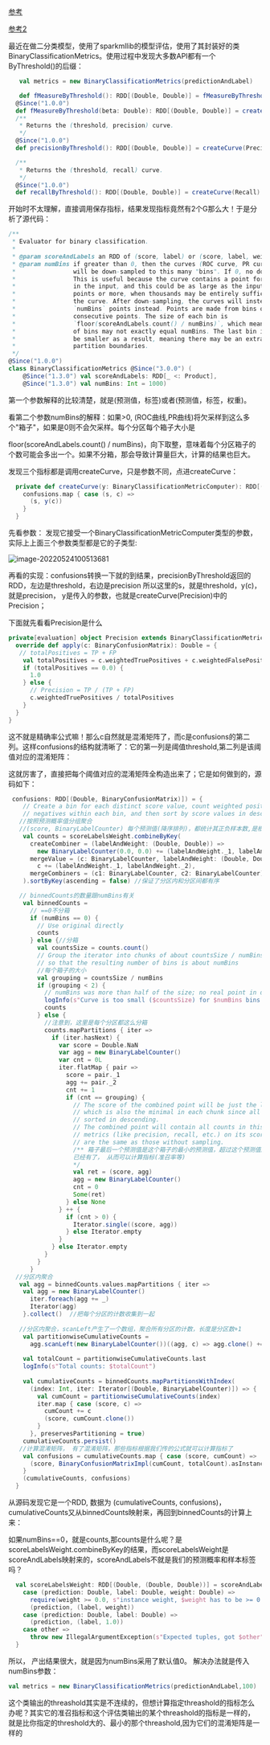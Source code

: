 [参考](https://blog.csdn.net/wo334499/article/details/51689609)

[参考2](https://blog.csdn.net/snaillup/article/details/75348830?share_token=85e2e3f4-09f0-4dfe-9410-f0df560a4f9e)

最近在做二分类模型，使用了sparkmllib的模型评估，使用了其封装好的类BinaryClassificationMetrics。使用过程中发现大多数API都有一个ByThreshold()的后缀：

```scala
   val metrics = new BinaryClassificationMetrics(predictionAndLabel)

   def fMeasureByThreshold(): RDD[(Double, Double)] = fMeasureByThreshold(1.0)
  @Since("1.0.0")
  def fMeasureByThreshold(beta: Double): RDD[(Double, Double)] = createCurve(FMeasure(beta))
  /**
   * Returns the (threshold, precision) curve.
   */
  @Since("1.0.0")
  def precisionByThreshold(): RDD[(Double, Double)] = createCurve(Precision)

  /**
   * Returns the (threshold, recall) curve.
   */
  @Since("1.0.0")
  def recallByThreshold(): RDD[(Double, Double)] = createCurve(Recall)
```

开始时不太理解，直接调用保存指标，结果发现指标竟然有2个G那么大！于是分析了源代码：

```scala
/**
 * Evaluator for binary classification.
 *
 * @param scoreAndLabels an RDD of (score, label) or (score, label, weight) tuples.
 * @param numBins if greater than 0, then the curves (ROC curve, PR curve) computed internally
 *                will be down-sampled to this many "bins". If 0, no down-sampling will occur.
 *                This is useful because the curve contains a point for each distinct score
 *                in the input, and this could be as large as the input itself -- millions of
 *                points or more, when thousands may be entirely sufficient to summarize
 *                the curve. After down-sampling, the curves will instead be made of approximately
 *                `numBins` points instead. Points are made from bins of equal numbers of
 *                consecutive points. The size of each bin is
 *                `floor(scoreAndLabels.count() / numBins)`, which means the resulting number
 *                of bins may not exactly equal numBins. The last bin in each partition may
 *                be smaller as a result, meaning there may be an extra sample at
 *                partition boundaries.
 */
@Since("1.0.0")
class BinaryClassificationMetrics @Since("3.0.0") (
    @Since("1.3.0") val scoreAndLabels: RDD[_ <: Product],
    @Since("1.3.0") val numBins: Int = 1000)
```

第一个参数解释的比较清楚，就是(预测值，标签)或者(预测值，标签，权重)。 

看第二个参数numBins的解释：如果>0, (ROC曲线,PR曲线)将欠采样到这么多个"箱子"，如果是0则不会欠采样。每个分区每个箱子大小是

floor(scoreAndLabels.count() / numBins)，向下取整，意味着每个分区箱子的个数可能会多出一个。如果不分箱，那会导致计算量巨大，计算的结果也巨大。













发现三个指标都是调用createCurve，只是参数不同，点进createCurve：

```scala
  private def createCurve(y: BinaryClassificationMetricComputer): RDD[(Double, Double)] = {
    confusions.map { case (s, c) =>
      (s, y(c))
    }
  }
```

先看参数： 发现它接受一个BinaryClassificationMetricComputer类型的参数，实际上上面三个参数类型都是它的子类型:

![image-20220524100513681](https://piggo-picture.oss-cn-hangzhou.aliyuncs.com/image/image-20220524100513681.png)

再看的实现：confusions转换一下就的到结果，precisionByThreshold返回的RDD，左边是threshold，右边是precision
 所以这里的s，就是threshold，y(c)，就是precision， y是传入的参数，也就是createCurve(Precision)中的Precision； 

下面就先看看Precision是什么 

```scala
private[evaluation] object Precision extends BinaryClassificationMetricComputer {
  override def apply(c: BinaryConfusionMatrix): Double = {
   // totalPositives = TP + FP
    val totalPositives = c.weightedTruePositives + c.weightedFalsePositives
    if (totalPositives == 0.0) {
      1.0
    } else {
      // Precision = TP / (TP + FP)
      c.weightedTruePositives / totalPositives
    }
  }
}
```

这不就是精确率公式嘛！那么c自然就是混淆矩阵了，而c是confusions的第二列。这样confusions的结构就清晰了：它的第一列是阈值threshold,第二列是该阈值对应的混淆矩阵：



这就厉害了，直接把每个阈值对应的混淆矩阵全构造出来了；它是如何做到的，源码如下：

```scala
 confusions: RDD[(Double, BinaryConfusionMatrix)]) = {
    // Create a bin for each distinct score value, count weighted positives and
    // negatives within each bin, and then sort by score values in descending order.
   //按照预测概率值分组聚合
   //(score, BinaryLabelCounter) 每个预测值(降序排列)，都统计其正负样本数,是根据label计算的
    val counts = scoreLabelsWeight.combineByKey(
      createCombiner = (labelAndWeight: (Double, Double)) =>
        new BinaryLabelCounter(0.0, 0.0) += (labelAndWeight._1, labelAndWeight._2),
      mergeValue = (c: BinaryLabelCounter, labelAndWeight: (Double, Double)) =>
        c += (labelAndWeight._1, labelAndWeight._2),
      mergeCombiners = (c1: BinaryLabelCounter, c2: BinaryLabelCounter) => c1 += c2
    ).sortByKey(ascending = false) //保证了分区内和分区间都有序

   // binnedCounts的数量跟numBins有关
    val binnedCounts =
      // ==0不分箱
      if (numBins == 0) {
        // Use original directly
        counts
      } else {//分箱
        val countsSize = counts.count()
        // Group the iterator into chunks of about countsSize / numBins points,
        // so that the resulting number of bins is about numBins
        //每个箱子的大小
        val grouping = countsSize / numBins
        if (grouping < 2) {
          // numBins was more than half of the size; no real point in down-sampling to bins
          logInfo(s"Curve is too small ($countsSize) for $numBins bins to be useful")
          counts
        } else {
          //注意到，这里是每个分区都这么分箱
          counts.mapPartitions { iter =>
            if (iter.hasNext) {
              var score = Double.NaN
              var agg = new BinaryLabelCounter()
              var cnt = 0L
              iter.flatMap { pair =>
                score = pair._1
                agg += pair._2
                cnt += 1
                if (cnt == grouping) {
                  // The score of the combined point will be just the last one's score,
                  // which is also the minimal in each chunk since all scores are already
                  // sorted in descending.
                  // The combined point will contain all counts in this chunk. Thus, calculated
                  // metrics (like precision, recall, etc.) on its score (or so-called threshold)
                  // are the same as those without sampling.
                  /** 箱子最后一个预测值是这个箱子的最小的预测值，超过这个预测值的都被累计了，把这个预测值作为阈值的混淆矩阵
                  已经有了， 从而可以计算指标(准召率等)
                  */
                  val ret = (score, agg)
                  agg = new BinaryLabelCounter()
                  cnt = 0
                  Some(ret)
                } else None
              } ++ {
                if (cnt > 0) {
                  Iterator.single((score, agg))
                } else Iterator.empty
              }
            } else Iterator.empty
          }
        }
      }
  //分区内聚合
   val agg = binnedCounts.values.mapPartitions { iter =>
    val agg = new BinaryLabelCounter()
      iter.foreach(agg += _)
      Iterator(agg)
    }.collect()  //把每个分区的计数收集到一起
   
   //分区内聚合，scanLeft产生了一个数组，聚合所有分区的计数，长度是分区数+1
    val partitionwiseCumulativeCounts =
      agg.scanLeft(new BinaryLabelCounter())((agg, c) => agg.clone() += c)
   
    val totalCount = partitionwiseCumulativeCounts.last
    logInfo(s"Total counts: $totalCount")
   
    val cumulativeCounts = binnedCounts.mapPartitionsWithIndex(
      (index: Int, iter: Iterator[(Double, BinaryLabelCounter)]) => {
        val cumCount = partitionwiseCumulativeCounts(index)
        iter.map { case (score, c) =>
          cumCount += c
          (score, cumCount.clone())
        }
      }, preservesPartitioning = true)
    cumulativeCounts.persist()
   //计算混淆矩阵， 有了混淆矩阵，那些指标根据我们传的公式就可以计算指标了
    val confusions = cumulativeCounts.map { case (score, cumCount) =>
      (score, BinaryConfusionMatrixImpl(cumCount, totalCount).asInstanceOf[BinaryConfusionMatrix])
    }
    (cumulativeCounts, confusions)
  }
```

从源码发现它是一个RDD, 数据为 (cumulativeCounts, confusions)，cumulativeCounts又从binnedCounts映射来，再回到binnedCounts的计算上来：

如果numBins==0，就是counts,那counts是什么呢？是scoreLabelsWeight.combineByKey的结果，而scoreLabelsWeight是scoreAndLabels映射来的，scoreAndLabels不就是我们的预测概率和样本标签吗？

```scala
  val scoreLabelsWeight: RDD[(Double, (Double, Double))] = scoreAndLabels.map {
    case (prediction: Double, label: Double, weight: Double) =>
      require(weight >= 0.0, s"instance weight, $weight has to be >= 0.0")
      (prediction, (label, weight))
    case (prediction: Double, label: Double) =>
      (prediction, (label, 1.0))
    case other =>
      throw new IllegalArgumentException(s"Expected tuples, got $other")
  }
```

所以， 产出结果很大，就是因为numBins采用了默认值0。  解决办法就是传入numBins参数：

```scala
val metrics = new BinaryClassificationMetrics(predictionAndLabel,100)
```









这个类输出的threashold其实是不连续的，但想计算指定threashold的指标怎么办呢？其实它的准召指标和这个评估类输出的某个threashold的指标是一样的，就是比你指定的threshold大的、最小的那个threashold,因为它们的混淆矩阵是一样的

